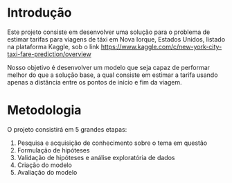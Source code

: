 # Introdução

  Este projeto consiste em desenvolver uma solução para o problema de estimar tarifas para viagens de táxi em Nova Iorque, Estados Unidos, listado na plataforma Kaggle, sob o link   https://www.kaggle.com/c/new-york-city-taxi-fare-prediction/overview

  Nosso objetivo é desenvolver um modelo que seja capaz de performar melhor do que a solução base, a qual consiste em estimar a tarifa usando apenas a distância entre os pontos de   início e fim da viagem.

# Metodologia

O projeto consistirá em 5 grandes etapas:
1. Pesquisa e acquisição de conhecimento sobre o tema em questão
2. Formulação de hipóteses
3. Validação de hipóteses e análise exploratória de dados
4. Criação do modelo
5. Avaliação do modelo

